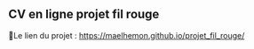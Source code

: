 ## CV en ligne projet fil rouge 
📝Le lien du projet : https://maelhemon.github.io/projet_fil_rouge/
